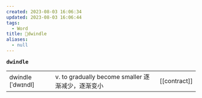 ```yaml
---
created: 2023-08-03 16:06:34
updated: 2023-08-03 16:06:44
tags:
  - Word
title: 📖dwindle
aliases:
  - null
---
```


<pre><strong>dwindle</strong></pre>
|   |   |   |
|---|---|---|
|dwindle [ˈdwɪndl]|v. to gradually become smaller 逐渐减少，逐渐变⼩|[[contract]]|
